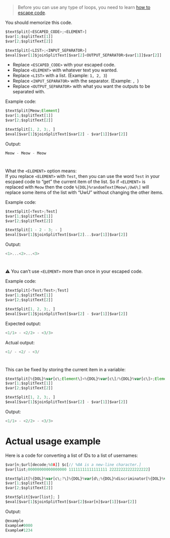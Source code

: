 > Before you can use any type of loops, you need to learn [how to escape code](../main/Escaping.md).

You should memorize this code.
```js
$textSplit[<ESCAPED_CODE>;<ELEMENT>]
$var[1;$splitText[1]]
$var[2;$splitText[2]]

$textSplit[<LIST>;<INPUT_SEPARATOR>]
$eval[$var[1]$joinSplitText[$var[2]<OUTPUT_SEPARATOR>$var[1]]$var[2]]
```
- Replace `<ESCAPED_CODE>` with your escaped code.
- Replace `<ELEMENT>` with whatever text you wanted.
- Replace `<LIST>` with a list. (Example: `1, 2, 3`)
- Replace `<INPUT_SEPARATOR>` with the separator. (Example: `, `)
- Replace `<OUTPUT_SEPARATOR>` with what you want the outputs to be separated with.

Example code:
```js
$textSplit[Meow;Element]
$var[1;$splitText[1]]
$var[2;$splitText[2]]

$textSplit[1, 2, 3;, ]
$eval[$var[1]$joinSplitText[$var[2] - $var[1]]$var[2]]
```
Output:
```js
Meow - Meow - Meow
```

#

What the `<ELEMENT>` option means: \
If you replace `<ELEMENT>` with `Test`, then you can use the word `Test` in your escpaed code to “get” the current item of the list. So if `<ELEMENT>` is replaced with `Meow` then the code `%{DOL}%randomText[Meow\;UwU\]` will replace some items of the list with “UwU” without changing the other items.

Example code:
```js
$textSplit[<Test>;Test]
$var[1;$splitText[1]]
$var[2;$splitText[2]]

$textSplit[1 - 2 - 3; - ]
$eval[$var[1]$joinSplitText[$var[2]...$var[1]]$var[2]]
```
Output:
```js
<1>...<2>...<3>
```

#

:warning: You can’t use `<ELEMENT>` more than once in your escaped code.

Example code:
```js
$textSplit[<Test/Test>;Test]
$var[1;$splitText[1]]
$var[2;$splitText[2]]

$textSplit[1, 2, 3;, ]
$eval[$var[1]$joinSplitText[$var[2] - $var[1]]$var[2]]
```
Expected output:
```js
<1/1> - <2/2> - <3/3>
```
Actual output:
```js
<1/ - <2/ - <3/
```

#

This can be fixed by storing the current item in a variable:
```js
$textSplit[%{DOL}%var[c\;Element\]<%{DOL}%var[c\]/%{DOL}%var[c\]>;Element]
$var[1;$splitText[1]]
$var[2;$splitText[2]]

$textSplit[1, 2, 3;, ]
$eval[$var[1]$joinSplitText[$var[2] - $var[1]]$var[2]]
```
Output:
```js
<1/1> - <2/2> - <3/3>
```

# Actual usage example
Here is a code for converting a list of IDs to a list of usernames:
```js
$var[n;$url[decode;%0A]] $c[// %0A is a new-line character.]
$var[list;00000000000000000 11111111111111111 22222222222222222]

$textSplit[%{DOL}%var[c\;?\]%{DOL}%var[d\;%{DOL}%discriminator[%{DOL}%var[c\]\]\]%{DOL}%replaceText[%{DOL}%if[%{DOL}%var[d\]==0\]@.%{DOL}%else.#%{DOL}%var[d\]%{DOL}%endif\;.\;%{DOL}%username[%{DOL}%var[c\]\]\];?]
$var[1;$splitText[1]]
$var[2;$splitText[2]]

$textSplit[$var[list]; ]
$eval[$var[1]$joinSplitText[$var[2]$var[n]$var[1]]$var[2]]
```
Output:
```js
@example
Example#0000
Example#1234
```
